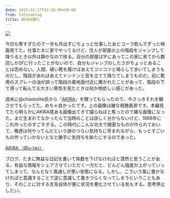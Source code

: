 ```yaml
---
date: 2015-01-27T01:38:00+09:00
from: hatenablog
title: AKIRA観た
---
```

![](https://pbs.twimg.com/media/B8STkGCCUAEcDO8.jpg:large)

今日も寒すぎたので一歩も外出ずにちょっと仕事したあとコーラ飲んでずっと映画見てた。仕事たまに家でやってるけど、住人が部屋の上の階段をジャンプして降りるとき以外は静かなので捗る。自分の部屋は1Fにあってこの家に来てから数回しか2Fに行ったことがないので、自分もジャンプのしたさがちょっとあることは否めない。人間、硬い靴を履けばあえてコツコツと鳴らして歩いてしまうものだし、階段があればあえてドンドンと音を立てて降りてしまうものだ。前に靴用のスプレーの油が誤って階段の着地面付近に撒かれたことがあって、階段の下で滑って転んでる大きい男性を見たときは何か物悲しい感じがあった。

週末に@chiastolite氏から『[AKIRA](https://www.amazon.co.jp/dp/B004UICYP2/r7kamura07-22)』を贈ってもらったので、今さっきそれを観させてもらってた。めちゃ良かったです。上の画像は雑な視聴風景です。本編見てたら明らかにAKIRA感ある画像出てきて撮らねばと焦ったので雑な画像になった。まだ生まれてなかったんで当時のことは詳しく分からないけど、1988年にこれ作ったのすごすぎる。この時代にこんな壮大で緻密なものが作られておいて、俺達は何やってんだという謎のつらい気持ちに苛まれながら、もっとすごいもの作っていかないとなと勝手に気持ちを新たにするのであった。

[AKIRA 〈Blu-ray〉](https://www.amazon.co.jp/dp/B004UID0NW)

ブログ、たまに無益な日記を書いて係数を下げなければと漠然と思うことがある。有益な情報をシェアさせていただく一方だと、どんどん強度が上がっていってしまって、なんとなく風通しが悪い状態になる。しかし、こういう風に書かなければと意識することで逆に意識して書きづらくなってしまうということもあり、そのことに対する言及自体が更に状況を悪化させている気もする。思考停止したい。

